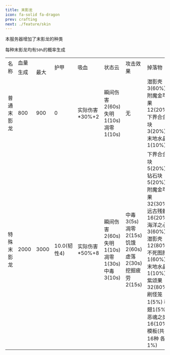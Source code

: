 ```yaml
---
title: 末影龙
icon: fa-solid fa-dragon
prev: crafting
next: ./feature/skin
---
```


本服务器增加了末影龙的种类

每种末影龙均有`50%`的概率生成

<table>
    <tr>
      <td rowspan="2" >名称</td>
      <td colspan="2" >血量</td>
      <td rowspan="2" >护甲</td>
      <td rowspan="2" >吸血</td>
      <td rowspan="2" >状态云</td>
      <td rowspan="2" >攻击效果</td>
      <td rowspan="2" >掉落物</td>
    </tr>
    <tr>
      <td>生成</td>
      <td>最大</td>
    </tr>
    <tr>
      <td>普通末影龙</td>
      <td>800</td>
      <td>900</td>
      <td>0</td>
      <td>实际伤害*30%+2</td>
      <td>瞬间伤害2(60s) 失明1(10s) 凋零1(10s)</td>
      <td>无</td>
      <td>潜影壳3(60%) 附魔金苹果12(20%) 下界合金块3(20%) 末地水晶1(10%)</td>
    </tr>
    <tr>
      <td>特殊末影龙</td>
      <td>2000</td>
      <td>3000</td>
      <td>10.0(韧性4)</td>
      <td>实际伤害*50%+8</td>
      <td>瞬间伤害2(60s) 失明1(10s) 凋零1(30s) 中毒3(10s)</td>
      <td>中毒3(5s) 凋零2(15s) 饥饿2(60s) 虚落2(30s) 挖掘疲劳2(15s)</td>
      <td>下界合金块5(20%) 钻石块5(20%) 附魔金苹果32(30%) 远古残骸16(20%) 海洋之心3(60%) 潜影壳12(80%) 不死图腾1(60%) 末地水晶1(10%) 紫颂果32(80%) 刷怪笼1(5%) 鞘翅1(5%) 恶魂之类16(10%) 模板(共16种 各1%)</td>
    </tr>
</table>
